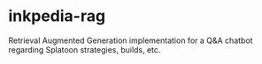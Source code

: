 # inkpedia-rag
Retrieval Augmented Generation implementation for a Q&amp;A chatbot regarding Splatoon strategies, builds, etc.
